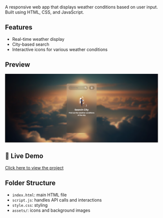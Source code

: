 
A responsive web app that displays weather conditions based on user input. Built using HTML, CSS, and JavaScript.

## Features
- Real-time weather display
- City-based search
- Interactive icons for various weather conditions

## Preview
![screenshot](assets/message/Preview.png)

## 🔗 Live Demo  
[Click here to view the project](https://abdelrahmanharidyy.github.io/Weather-App/)
## Folder Structure
- `index.html`: main HTML file
- `script.js`: handles API calls and interactions
- `style.css`: styling
- `assets/`: icons and background images
